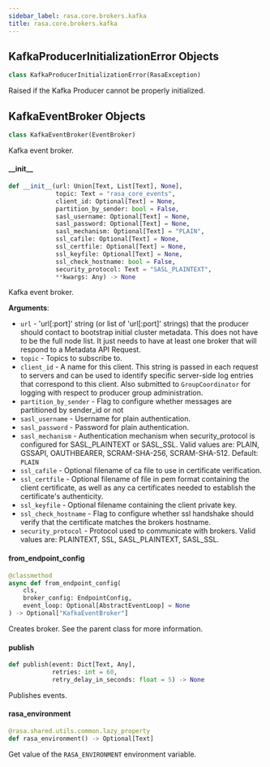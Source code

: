 ```yaml
---
sidebar_label: rasa.core.brokers.kafka
title: rasa.core.brokers.kafka
---
```

## KafkaProducerInitializationError Objects

```python
class KafkaProducerInitializationError(RasaException)
```

Raised if the Kafka Producer cannot be properly initialized.

## KafkaEventBroker Objects

```python
class KafkaEventBroker(EventBroker)
```

Kafka event broker.

#### \_\_init\_\_

```python
def __init__(url: Union[Text, List[Text], None],
             topic: Text = "rasa_core_events",
             client_id: Optional[Text] = None,
             partition_by_sender: bool = False,
             sasl_username: Optional[Text] = None,
             sasl_password: Optional[Text] = None,
             sasl_mechanism: Optional[Text] = "PLAIN",
             ssl_cafile: Optional[Text] = None,
             ssl_certfile: Optional[Text] = None,
             ssl_keyfile: Optional[Text] = None,
             ssl_check_hostname: bool = False,
             security_protocol: Text = "SASL_PLAINTEXT",
             **kwargs: Any) -> None
```

Kafka event broker.

**Arguments**:

- `url` - &#x27;url[:port]&#x27; string (or list of &#x27;url[:port]&#x27;
  strings) that the producer should contact to bootstrap initial
  cluster metadata. This does not have to be the full node list.
  It just needs to have at least one broker that will respond to a
  Metadata API Request.
- `topic` - Topics to subscribe to.
- `client_id` - A name for this client. This string is passed in each request
  to servers and can be used to identify specific server-side log entries
  that correspond to this client. Also submitted to `GroupCoordinator` for
  logging with respect to producer group administration.
- `partition_by_sender` - Flag to configure whether messages are partitioned by
  sender_id or not
- `sasl_username` - Username for plain authentication.
- `sasl_password` - Password for plain authentication.
- `sasl_mechanism` - Authentication mechanism when security_protocol is
  configured for SASL_PLAINTEXT or SASL_SSL.
  Valid values are: PLAIN, GSSAPI, OAUTHBEARER, SCRAM-SHA-256,
  SCRAM-SHA-512. Default: `PLAIN`
- `ssl_cafile` - Optional filename of ca file to use in certificate
  verification.
- `ssl_certfile` - Optional filename of file in pem format containing
  the client certificate, as well as any ca certificates needed to
  establish the certificate&#x27;s authenticity.
- `ssl_keyfile` - Optional filename containing the client private key.
- `ssl_check_hostname` - Flag to configure whether ssl handshake
  should verify that the certificate matches the brokers hostname.
- `security_protocol` - Protocol used to communicate with brokers.
  Valid values are: PLAINTEXT, SSL, SASL_PLAINTEXT, SASL_SSL.

#### from\_endpoint\_config

```python
@classmethod
async def from_endpoint_config(
    cls,
    broker_config: EndpointConfig,
    event_loop: Optional[AbstractEventLoop] = None
) -> Optional["KafkaEventBroker"]
```

Creates broker. See the parent class for more information.

#### publish

```python
def publish(event: Dict[Text, Any],
            retries: int = 60,
            retry_delay_in_seconds: float = 5) -> None
```

Publishes events.

#### rasa\_environment

```python
@rasa.shared.utils.common.lazy_property
def rasa_environment() -> Optional[Text]
```

Get value of the `RASA_ENVIRONMENT` environment variable.

